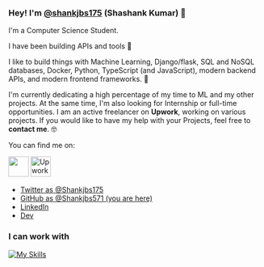### Hey! I'm [@shankjbs175](https://twitter.com/shankjbs175) (Shashank Kumar) 👋

I'm a Computer Science Student.

I have been building APIs and tools 🚀

I like to build things with Machine Learning, Django/flask, SQL and NoSQL databases, Docker, Python, TypeScript (and JavaScript), modern backend APIs, and modern frontend frameworks. 🤖

I'm currently dedicating a high percentage of my time to ML and my other projects. At the same time, I'm also looking for Internship or full-time opportunities. I am an active freelancer on **Upwork**, working on various projects. If you would like to have my help with your Projects, feel free to **contact me**. 🤓

You can find me on:

[<img src="https://cdn-icons-png.flaticon.com/512/3178/3178285.png" width="40" height="40" >](https://myportfolio-shashanks-projects-9dec6c47.vercel.app/)
[<img src="https://static-00.iconduck.com/assets.00/upwork-icon-1024x1024-e2s66t39.png" alt="Upwork Icon" width="40" height="40">](https://www.upwork.com/freelancers/~01eb786c6f9beec5ca) 
* [Twitter as @Shankjbs175](https://twitter.com/shankjbs175)
* [GitHub as @Shankjbs571 (you are here)](https://github.com/Shankjbs571)
* [LinkedIn](https://linkedin.com/in/shankjbs571)
* [Dev](https://dev.to/shankjbs571)

### I can work with
[![My Skills](https://skillicons.dev/icons?i=py,c,nodejs,django,flask,gcp,docker,mysql,postgres,mongodb,fastapi,react,vuejs,graphql,bash,sklearn,redis,selenium)](https://skillicons.dev)
